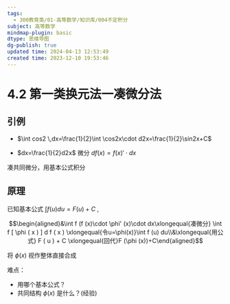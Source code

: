 ```yaml
---
tags:
  - 300教育类/01-高等数学/知识库/004不定积分
subject: 高等数学
mindmap-plugin: basic
dtype: 思维导图
dg-publish: true
updated time: 2024-04-13 12:53:49
created time: 2023-12-10 19:53:46
---
```


# 4.2 第一类换元法一凑微分法

## 引例

- $\int cos2 \,dx=\frac{1}{2}\int \cos2x\cdot d2x=\frac{1}{2}\sin2x+C$

- $dx=\frac{1}{2}d2x$               微分 $df(x)=f(x)'\cdot dx$

凑共同微分，用基本公式积分

## 原理

已知基本公式 $\int f(u)du=F(u)+C$ ,

$$\begin{aligned}&\int f (f (x)\cdot \phi' (x)\cdot dx\xlongequal{凑微分} \int f [ \phi ( x ) ] d f ( x ) \xlongequal{令u=\phi(x)}\int f (u) du\\&\xlongequal{用公式} F ( u ) + C \xlongequal{回代}F (\phi (x))+C\end{aligned}$$

将 $\phi(x)$ 视作整体直接合成

难点：
- 用哪个基本公式？
- 共同结构 $\phi(x)$ 是什么？(经验)